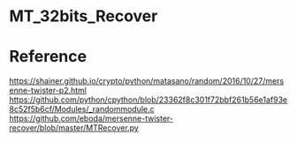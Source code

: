 # MT_32bits_Recover

# Reference
https://shainer.github.io/crypto/python/matasano/random/2016/10/27/mersenne-twister-p2.html
https://github.com/python/cpython/blob/23362f8c301f72bbf261b56e1af93e8c52f5b6cf/Modules/_randommodule.c
https://github.com/eboda/mersenne-twister-recover/blob/master/MTRecover.py
